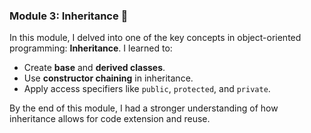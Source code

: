 ### **Module 3: Inheritance 🌳**
In this module, I delved into one of the key concepts in object-oriented programming: **Inheritance**. I learned to:
- Create **base** and **derived classes**.
- Use **constructor chaining** in inheritance.
- Apply access specifiers like `public`, `protected`, and `private`.

By the end of this module, I had a stronger understanding of how inheritance allows for code extension and reuse.
